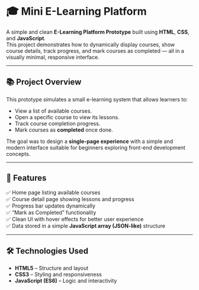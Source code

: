 # 🎓 Mini E-Learning Platform

A simple and clean **E-Learning Platform Prototype** built using **HTML**, **CSS**, and **JavaScript**.  
This project demonstrates how to dynamically display courses, show course details, track progress, and mark courses as completed — all in a visually minimal, responsive interface.

---

## 📚 Project Overview

This prototype simulates a small e-learning system that allows learners to:
- View a list of available courses.
- Open a specific course to view its lessons.
- Track course completion progress.
- Mark courses as **completed** once done.

The goal was to design a **single-page experience** with a simple and modern interface suitable for beginners exploring front-end development concepts.

---

## 🧩 Features

✅ Home page listing available courses  
✅ Course detail page showing lessons and progress  
✅ Progress bar updates dynamically  
✅ “Mark as Completed” functionality  
✅ Clean UI with hover effects for better user experience  
✅ Data stored in a simple **JavaScript array (JSON-like)** structure  

---

## 🛠️ Technologies Used

- **HTML5** – Structure and layout  
- **CSS3** – Styling and responsiveness  
- **JavaScript (ES6)** – Logic and interactivity  





